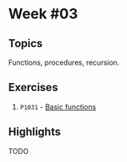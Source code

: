 # Week #03

## Topics

Functions, procedures, recursion.

## Exercises

1. `P1031` - [Basic functions](./P1031/README.md)

## Highlights

TODO
